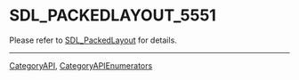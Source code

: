 # SDL_PACKEDLAYOUT_5551

Please refer to [SDL_PackedLayout](SDL_PackedLayout) for details.

----
[CategoryAPI](CategoryAPI), [CategoryAPIEnumerators](CategoryAPIEnumerators)

